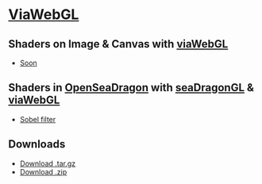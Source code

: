 
# [ViaWebGL][1]

## Shaders on Image & Canvas with [viaWebGL][5]

* [Soon][1]

## Shaders in [OpenSeaDragon][7] with [seaDragonGL][6] & [viaWebGL][5]

* [Sobel filter][4]

## Downloads

* [Download .tar.gz][2]
* [Download .zip][3]

[1]: https://github.com/thejohnhoffer/viaWebGL
[2]: https://github.com/thejohnhoffer/viaWebGL/tarball/master
[3]: https://github.com/thejohnhoffer/viaWebGL/zipball/master
[4]: https://thejohnhoffer.github.io/viaWebGL/demo/babel
[5]: tools/viaWebGL.js
[6]: tools/seaDragonGL.js
[7]: https://openseadragon.github.io